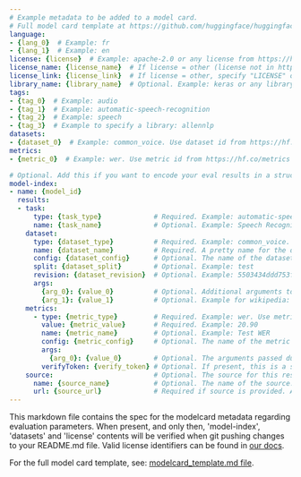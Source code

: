 ```yaml
---
# Example metadata to be added to a model card.  
# Full model card template at https://github.com/huggingface/huggingface_hub/blob/main/src/huggingface_hub/templates/modelcard_template.md
language:
- {lang_0}  # Example: fr
- {lang_1}  # Example: en
license: {license}  # Example: apache-2.0 or any license from https://hf.co/docs/hub/repositories-licenses
license_name: {license_name}  # If license = other (license not in https://hf.co/docs/hub/repositories-licenses), specify an id for it here, like `my-license-1.0`.
license_link: {license_link}  # If license = other, specify "LICENSE" or "LICENSE.md" to link to a file of that name inside the repo, or a URL to a remote file.
library_name: {library_name}  # Optional. Example: keras or any library from https://github.com/huggingface/huggingface.js/blob/main/packages/tasks/src/model-libraries.ts
tags:
- {tag_0}  # Example: audio
- {tag_1}  # Example: automatic-speech-recognition
- {tag_2}  # Example: speech
- {tag_3}  # Example to specify a library: allennlp
datasets:
- {dataset_0}  # Example: common_voice. Use dataset id from https://hf.co/datasets
metrics:
- {metric_0}  # Example: wer. Use metric id from https://hf.co/metrics

# Optional. Add this if you want to encode your eval results in a structured way.
model-index:
- name: {model_id}
  results:
  - task:
      type: {task_type}             # Required. Example: automatic-speech-recognition
      name: {task_name}             # Optional. Example: Speech Recognition
    dataset:
      type: {dataset_type}          # Required. Example: common_voice. Use dataset id from https://hf.co/datasets
      name: {dataset_name}          # Required. A pretty name for the dataset. Example: Common Voice (French)
      config: {dataset_config}      # Optional. The name of the dataset configuration used in `load_dataset()`. Example: fr in `load_dataset("common_voice", "fr")`. See the `datasets` docs for more info: https://huggingface.co/docs/datasets/package_reference/loading_methods#datasets.load_dataset.name
      split: {dataset_split}        # Optional. Example: test
      revision: {dataset_revision}  # Optional. Example: 5503434ddd753f426f4b38109466949a1217c2bb
      args:
        {arg_0}: {value_0}          # Optional. Additional arguments to `load_dataset()`. Example for wikipedia: language: en
        {arg_1}: {value_1}          # Optional. Example for wikipedia: date: 20220301
    metrics:
      - type: {metric_type}         # Required. Example: wer. Use metric id from https://hf.co/metrics
        value: {metric_value}       # Required. Example: 20.90
        name: {metric_name}         # Optional. Example: Test WER
        config: {metric_config}     # Optional. The name of the metric configuration used in `load_metric()`. Example: bleurt-large-512 in `load_metric("bleurt", "bleurt-large-512")`. See the `datasets` docs for more info: https://huggingface.co/docs/datasets/v2.1.0/en/loading#load-configurations
        args:
          {arg_0}: {value_0}        # Optional. The arguments passed during `Metric.compute()`. Example for `bleu`: max_order: 4
        verifyToken: {verify_token} # Optional. If present, this is a signature that can be used to prove that evaluation was generated by Hugging Face (vs. self-reported).
    source:                         # Optional. The source for this result.
      name: {source_name}           # Optional. The name of the source. Example: Open LLM Leaderboard.
      url: {source_url}             # Required if source is provided. A link to the source. Example: https://huggingface.co/spaces/HuggingFaceH4/open_llm_leaderboard.
---
```


This markdown file contains the spec for the modelcard metadata regarding evaluation parameters. When present, and only then, 'model-index', 'datasets' and 'license' contents will be verified when git pushing changes to your README.md file.
Valid license identifiers can be found in [our docs](https://huggingface.co/docs/hub/repositories-licenses).

For the full model card template, see: [modelcard_template.md file](https://github.com/huggingface/huggingface_hub/blob/main/src/huggingface_hub/templates/modelcard_template.md).
